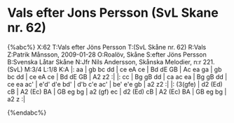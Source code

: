 # Vals efter Jons Persson (SvL Skane nr. 62)

{%abc%}
X:62
T:Vals efter Jöns Persson
T:(SvL Skåne nr. 62)
R:Vals
Z:Patrik Månsson, 2009-01-28
O:Roalöv, Skåne
S:efter Jöns Persson
B:Svenska Låtar Skåne
N:Jfr Nils Andersson, Skånska Melodier, n:r 221. (SvL)
M:3/4
L:1/8
K:A
|: aa | gb bc dd | ce eA ce | Bd dE GB |
Ac ea ga | gb bc dd | ce eA ce | Bd dE GB | A2 z2 :|
|: cc | Bg gB dd | ca ac ea | Bg gB dd |
ce ea ac' | e'd' d'e bd' | d'b c'e ac' | be' e'e gb | a2 z2 :|
|: (3(gfe) | d2 (Ed) cB | A2 (Ec) BA | GB eg bg |
a2 (gf) ec | d2 (Ed) cB | A2 (Ec) BA | GB eg bg | a2 z :| 


{%endabc%}

